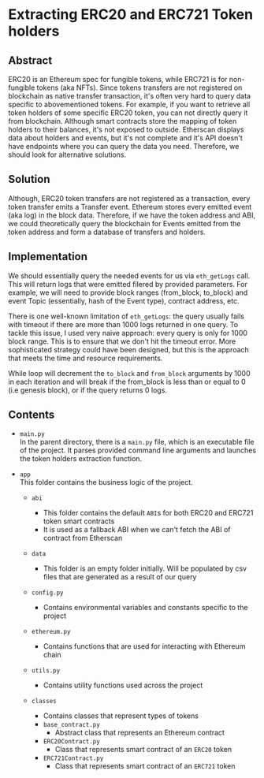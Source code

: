 # Extracting ERC20 and ERC721 Token holders

## Abstract
ERC20 is an Ethereum spec for fungible tokens, while ERC721 is for non-fungible tokens (aka NFTs). Since tokens transfers are not registered on blockchain as native transfer transaction, it's often very hard to query data specific to abovementioned tokens. For example, if you want to retrieve all token holders of some specific ERC20 token, you can not directly query it from blockchain. Although smart contracts store the mapping of token holders to their balances, it's not exposed to outside. Etherscan displays data about holders and events, but it's not complete and it's API doesn't have endpoints where you can query the data you need. Therefore, we should look for alternative solutions.

## Solution
Although, ERC20 token transfers are not registered as a transaction, every token transfer emits a Transfer event. Ethereum stores every emitted event (aka log) in the block data. Therefore, if we have the token address and ABI, we could theoretically query the blockchain for Events emitted from the token address and form a database of transfers and holders.

## Implementation

We should essentially query the needed events for us via `eth_getLogs` call. This will return logs that were emitted filered by provided parameters. For example, we will need to provide block ranges (from_block, to_block) and event Topic (essentially, hash of the Event type), contract address, etc.

There is one well-known limitation of `eth_getLogs`: the query usually fails with timeout if there are more than 1000 logs returned in one query. To tackle this issue, I used very naive approach: every query is only for 1000 block range. This is to ensure that we don't hit the timeout error. More sophisticated strategy could have been designed, but this is the approach that meets the time and resource requirements.

While loop will decrement the `to_block` and `from_block` arguments by 1000 in each iteration and will break if the from_block is less than or equal to 0 (i.e genesis block), or if the query returns 0 logs.

## Contents

- `main.py`   
    In the parent directory, there is a `main.py` file, which is an executable file of the project. It parses provided command line arguments and launches the token holders extraction function.

- `app`  
    This folder contains the business logic of the project.

    - `abi`
      - This folder contains the default `ABI`s for both ERC20 and ERC721 token smart contracts
      - It is used as a fallback ABI when we can't fetch the ABI of contract from Etherscan
    - `data`
      - This folder is an empty folder initially. Will be populated by csv files that are generated as a result of our query
    - `config.py`
      - Contains environmental variables and constants specific to the project
    - `ethereum.py`
      - Contains functions that are used for interacting with Ethereum chain
    - `utils.py`
      - Contains utility functions used across the project

    - `classes`
      - Contains classes that represent types of tokens
      - `base_contract.py`
        - Abstract class that represents an Ethereum contract
      - `ERC20Contract.py`
        - Class that represents smart contract of an `ERC20` token
      - `ERC721Contract.py`
        - Class that represents smart contract of an `ERC721` token

